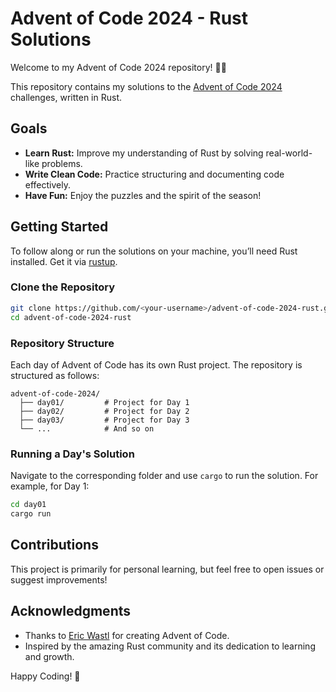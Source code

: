 # Advent of Code 2024 - Rust Solutions

Welcome to my Advent of Code 2024 repository! 🎄✨  

This repository contains my solutions to the [Advent of Code 2024](https://adventofcode.com/2024) challenges, written in Rust.  

## Goals  
- **Learn Rust:** Improve my understanding of Rust by solving real-world-like problems.  
- **Write Clean Code:** Practice structuring and documenting code effectively.  
- **Have Fun:** Enjoy the puzzles and the spirit of the season!  

## Getting Started  
To follow along or run the solutions on your machine, you’ll need Rust installed. Get it via [rustup](https://rustup.rs/).  

### Clone the Repository  
```bash
git clone https://github.com/<your-username>/advent-of-code-2024-rust.git
cd advent-of-code-2024-rust
```

### Repository Structure  
Each day of Advent of Code has its own Rust project. The repository is structured as follows:  

```  
advent-of-code-2024/  
  ├── day01/         # Project for Day 1  
  ├── day02/         # Project for Day 2  
  ├── day03/         # Project for Day 3  
  └── ...            # And so on  
```

### Running a Day's Solution  
Navigate to the corresponding folder and use `cargo` to run the solution. For example, for Day 1:  

```bash  
cd day01  
cargo run  
``` 

## Contributions  
This project is primarily for personal learning, but feel free to open issues or suggest improvements!  

## Acknowledgments  
- Thanks to [Eric Wastl](https://twitter.com/ericwastl) for creating Advent of Code.  
- Inspired by the amazing Rust community and its dedication to learning and growth.  

Happy Coding! 🚀
